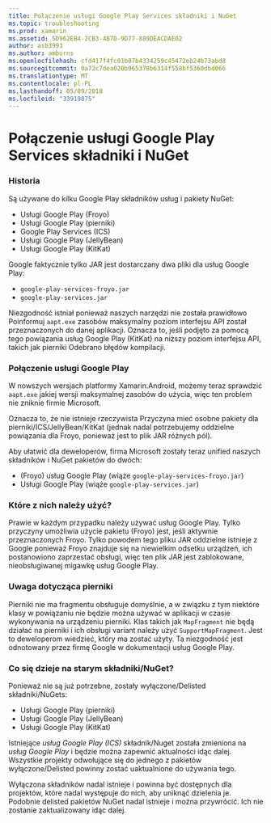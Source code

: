 ```yaml
---
title: Połączenie usługi Google Play Services składniki i NuGet
ms.topic: troubleshooting
ms.prod: xamarin
ms.assetid: 5D962EB4-2CB3-4B7D-9D77-889DEACDAE02
author: asb3993
ms.author: amburns
ms.openlocfilehash: cfd417f4fc01b07b4334259c45472eb24b73abd8
ms.sourcegitcommit: 0a72c7dea020b965378b6314f558bf5360dbd066
ms.translationtype: MT
ms.contentlocale: pl-PL
ms.lasthandoff: 05/09/2018
ms.locfileid: "33919875"
---
```

# <a name="unifying-google-play-services-components-and-nuget"></a>Połączenie usługi Google Play Services składniki i NuGet

### <a name="history"></a>Historia

Są używane do kilku Google Play składników usług i pakiety NuGet:

-   Usługi Google Play (Froyo)
-   Usługi Google Play (pierniki)
-   Google Play Services (ICS)
-   Usługi Google Play (JellyBean)
-   Usługi Google Play (KitKat)

Google faktycznie tylko JAR jest dostarczany dwa pliki dla usług Google Play:

-   `google-play-services-froyo.jar`
-   `google-play-services.jar`

Niezgodność istniał ponieważ naszych narzędzi nie została prawidłowo Poinformuj `aapt.exe` zasobów maksymalny poziom interfejsu API został przeznaczonych do danej aplikacji. Oznacza to, jeśli podjęto za pomocą tego powiązania usług Google Play (KitKat) na niższy poziom interfejsu API, takich jak pierniki Odebrano błędów kompilacji.

### <a name="unifying-google-play-services"></a>Połączenie usługi Google Play

W nowszych wersjach platformy Xamarin.Android, możemy teraz sprawdzić `aapt.exe` jakiej wersji maksymalnej zasobów do użycia, więc ten problem nie zniknie firmie Microsoft.

Oznacza to, że nie istnieje rzeczywista Przyczyna mieć osobne pakiety dla pierniki/ICS/JellyBean/KitKat (jednak nadal potrzebujemy oddzielne powiązania dla Froyo, ponieważ jest to plik JAR różnych pól).

Aby ułatwić dla deweloperów, firma Microsoft zostały teraz unified naszych składników i NuGet pakietów do dwóch:

-   (Froyo) usług Google Play (wiąże `google-play-services-froyo.jar`)
-   Usługi Google Play (wiąże `google-play-services.jar`)

### <a name="which-one-should-be-used"></a>Które z nich należy użyć?

Prawie w każdym przypadku należy używać usług Google Play. Tylko przyczyny umożliwia użycie pakietu (Froyo) jest, jeśli aktywnie przeznaczonych Froyo. Tylko powodem tego pliku JAR oddzielne istnieje z Google ponieważ Froyo znajduje się na niewielkim odsetku urządzeń, ich postanowiono zaprzestać obsługi, więc ten plik JAR jest zablokowane, nieobsługiwanej migawkę usług Google Play.

### <a name="note-about-gingerbread"></a>Uwaga dotycząca pierniki

Pierniki nie ma fragmentu obsługuje domyślnie, a w związku z tym niektóre klasy w powiązaniu nie będzie można używać w aplikacji w czasie wykonywania na urządzeniu pierniki. Klas takich jak `MapFragment` nie będą działać na pierniki i ich obsługi variant należy użyć `SupportMapFragment`. Jest to deweloperom wiedzieć, który ma zostać użyty. Ta niezgodność jest odnotowany przez firmę Google w dokumentacji usług Google Play.

### <a name="what-happens-to-the-old-componentsnugets"></a>Co się dzieje na starym składniki/NuGet?

Ponieważ nie są już potrzebne, zostały wyłączone/Delisted składniki/NuGets:

-   Usługi Google Play (pierniki)
-   Usługi Google Play (JellyBean)
-   Usługi Google Play (KitKat)

Istniejące _usług Google Play (ICS)_ składnik/Nuget została zmieniona na _usług Google Play_ i będzie można zapewnić aktualności idąc dalej. Wszystkie projekty odwołujące się do jednego z pakietów wyłączone/Delisted powinny zostać uaktualnione do używania tego.

Wyłączona składników nadal istnieje i powinna być dostępnych dla projektów, które nadal występuje do nich, aby uniknąć dzielenia je. Podobnie delisted pakietów NuGet nadal istnieje i można przywrócić. Ich nie zostanie zaktualizowany idąc dalej.

